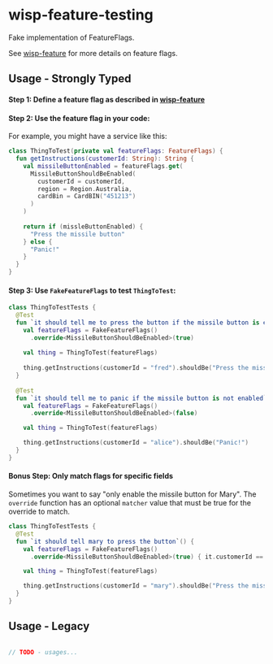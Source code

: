 # wisp-feature-testing

Fake implementation of FeatureFlags.

See [wisp-feature](https://github.com/cashapp/wisp/tree/master/wisp-feature) for more details on feature flags.

## Usage - Strongly Typed

#### Step 1: Define a feature flag as described in [wisp-feature](https://github.com/cashapp/wisp/tree/master/wisp-feature)

#### Step 2: Use the feature flag in your code:

For example, you might have a service like this:

```kotlin
class ThingToTest(private val featureFlags: FeatureFlags) {
  fun getInstructions(customerId: String): String {
    val missileButtonEnabled = featureFlags.get(
      MissileButtonShouldBeEnabled(
        customerId = customerId,
        region = Region.Australia,
        cardBin = CardBIN("451213")  
      )  
    )  
      
    return if (missleButtonEnabled) {
      "Press the missile button"  
    } else {
      "Panic!"  
    }
  }  
}
```

#### Step 3: Use `FakeFeatureFlags` to test `ThingToTest`:

```kotlin
class ThingToTestTests {
  @Test  
  fun `it should tell me to press the button if the missile button is enabled`() {
    val featureFlags = FakeFeatureFlags()
      .override<MissileButtonShouldBeEnabled>(true)
      
    val thing = ThingToTest(featureFlags)  
      
    thing.getInstructions(customerId = "fred").shouldBe("Press the missile button")
  }
    
  @Test  
  fun `it should tell me to panic if the missile button is not enabled`() {
    val featureFlags = FakeFeatureFlags()
      .override<MissileButtonShouldBeEnabled>(false)

    val thing = ThingToTest(featureFlags)

    thing.getInstructions(customerId = "alice").shouldBe("Panic!")
  }
}
```

#### Bonus Step: Only match flags for specific fields

Sometimes you want to say "only enable the missile button for Mary". The `override` function has an optional `matcher`
value that must be true for the override to match.

```kotlin
class ThingToTestTests {
  @Test
  fun `it should tell mary to press the button`() {
    val featureFlags = FakeFeatureFlags()
      .override<MissileButtonShouldBeEnabled>(true) { it.customerId == "mary" }

    val thing = ThingToTest(featureFlags)

    thing.getInstructions(customerId = "mary").shouldBe("Press the missile button")
  }
}
```

## Usage - Legacy

```kotlin

// TODO - usages...
```
